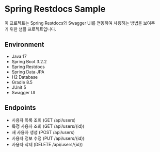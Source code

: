 # Spring Restdocs Sample
이 프로젝트는 Spring Restdocs와 Swagger UI를 연동하여 사용하는 방법을 보여주기 위한 샘플 프로젝트입니다.

## Environment
- Java 17
- Spring Boot 3.2.2
- Spring Restdocs
- Spring Data JPA
- H2 Database
- Gradle 8.5
- JUnit 5
- Swagger UI

## Endpoints
- 사용자 목록 조회 (GET /api/users)
- 특정 사용자 조회 (GET /api/users/{id})
- 새 사용자 생성 (POST /api/users)
- 사용자 정보 수정 (PUT /api/users/{id})
- 사용자 삭제 (DELETE /api/users/{id})